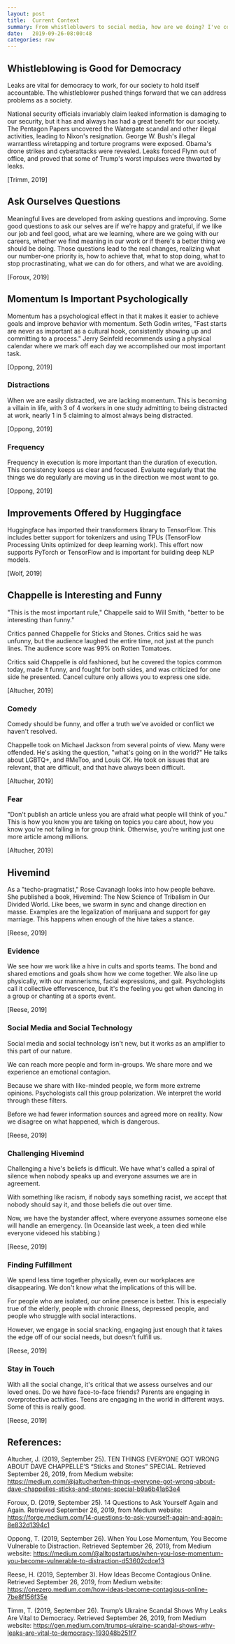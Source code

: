 ```yaml
---
layout: post
title:  Current Context
summary: From whistleblowers to social media, how are we doing? I've collected disagreeing perspectives on our collective progress.
date:   2019-09-26-08:00:48
categories: raw
---
```

## Whistleblowing is Good for Democracy

Leaks are vital for democracy to work, for our society to hold itself accountable. The whistleblower pushed things forward that we can address problems as a society.

National security officials invariably claim leaked information is damaging to our security, but it has and always has had a great benefit for our society. The Pentagon Papers uncovered the Watergate scandal and other illegal activities, leading to Nixon's resignation. George W. Bush's illegal warrantless wiretapping and torture programs were exposed. Obama's drone strikes and cyberattacks were revealed. Leaks forced Flynn out of office, and proved that some of Trump's worst impulses were thwarted by leaks.

[Trimm, 2019]

## Ask Ourselves Questions

Meaningful lives are developed from asking questions and improving. Some good questions to ask our selves are if we're happy and grateful, if we like our job and feel good, what are we learning, where are we going with our careers, whether we find meaning in our work or if there's a better thing we should be doing. Those questions lead to the real changes, realizing what our number-one priority is, how to achieve that, what to stop doing, what to stop procrastinating, what we can do for others, and what we are avoiding.

[Foroux, 2019]

## Momentum Is Important Psychologically

Momentum has a psychological effect in that it makes it easier to achieve goals and improve behavior with momentum. Seth Godin writes, "Fast starts are never as important as a cultural hook, consistently showing up and committing to a process." Jerry Seinfeld recommends using a physical calendar where we mark off each day we accomplished our most important task.

[Oppong, 2019]

### Distractions

When we are easily distracted, we are lacking momentum. This is becoming a villain in life, with 3 of 4 workers in one study admitting to being distracted at work, nearly 1 in 5 claiming to almost always being distracted.

[Oppong, 2019]

### Frequency

Frequency in execution is more important than the duration of execution. This consistency keeps us clear and focused. Evaluate regularly that the things we do regularly are moving us in the direction we most want to go.

[Oppong, 2019]

## Improvements Offered by Huggingface

Huggingface has imported their transformers library to TensorFlow. This includes better support for tokenizers and using TPUs (TensorFlow Processing Units optimized for deep learning work). This effort now supports PyTorch or TensorFlow and is important for building deep NLP models.

[Wolf, 2019]

## Chappelle is Interesting and Funny

"This is the most important rule," Chappelle said to Will Smith, "better to be interesting than funny." 

Critics panned Chappelle for Sticks and Stones. Critics said he was unfunny, but the audience laughed the entire time, not just at the punch lines. The audience score was 99% on Rotten Tomatoes.

Critics said Chappelle is old fashioned, but he covered the topics common today, made it funny, and fought for both sides, and was criticized for one side he presented. Cancel culture only allows you to express one side.

[Altucher, 2019]

### Comedy

Comedy should be funny, and offer a truth we've avoided or conflict we haven't resolved.

Chappelle took on Michael Jackson from several points of view. Many were offended. He's asking the question, "what's going on in the world?" He talks about LGBTQ+, and #MeToo, and Louis CK. He took on issues that are relevant, that are difficult, and that have always been difficult.

[Altucher, 2019]

### Fear

"Don't publish an article unless you are afraid what people will think of you." This is how you know you are taking on topics you care about, how you know you're not falling in for group think. Otherwise, you're writing just one more article among millions.

[Altucher, 2019]

## Hivemind

As a "techo-pragmatist," Rose Cavanagh looks into how people behave. She published a book, Hivemind: The New Science of Tribalism in Our Divided World. Like bees, we swarm in sync and change direction en masse. Examples are the legalization of marijuana and support for gay marriage. This happens when enough of the hive takes a stance.

[Reese, 2019]

### Evidence

We see how we work like a hive in cults and sports teams. The bond and shared emotions and goals show how we come together. We also line up physically, with our mannerisms, facial expressions, and gait. Psychologists call it collective effervescence, but it's the feeling you get when dancing in a group or chanting at a sports event.

[Reese, 2019]

### Social Media and Social Technology

Social media and social technology isn't new, but it works as an amplifier to this part of our nature. 

We can reach more people and form in-groups. We share more and we experience an emotional contagion. 

Because we share with like-minded people, we form more extreme opinions. Psychologists call this group polarization. We interpret the world through these filters.

Before we had fewer information sources and agreed more on reality. Now we disagree on what happened, which is dangerous.

[Reese, 2019]

### Challenging Hivemind

Challenging a hive's beliefs is difficult. We have what's called a spiral of silence when nobody speaks up and everyone assumes we are in agreement.

With something like racism, if nobody says something racist, we accept that nobody should say it, and those beliefs die out over time.

Now, we have the bystander affect, where everyone assumes someone else will handle an emergency. (In Oceanside last week, a teen died while everyone videoed his stabbing.)

[Reese, 2019]

### Finding Fulfillment

We spend less time together physically, even our workplaces are disappearing. We don't know what the implications of this will be.

For people who are isolated, our online presence is better. This is especially true of the elderly, people with chronic illness, depressed people, and people who struggle with social interactions. 

However, we engage in social snacking, engaging just enough that it takes the edge off of our social needs, but doesn't fulfill us.

[Reese, 2019]

### Stay in Touch

With all the social change, it's critical that we assess ourselves and our loved ones. Do we have face-to-face friends? Parents are engaging in overprotective activities. Teens are engaging in the world in different ways. Some of this is really good.

[Reese, 2019]


## References:

Altucher, J. (2019, September 25). TEN THINGS EVERYONE GOT WRONG ABOUT DAVE CHAPPELLE’S “Sticks and Stones” SPECIAL. Retrieved September 26, 2019, from Medium website: https://medium.com/@jaltucher/ten-things-everyone-got-wrong-about-dave-chappelles-sticks-and-stones-special-b9a6b41a63e4

Foroux, D. (2019, September 25). 14 Questions to Ask Yourself Again and Again. Retrieved September 26, 2019, from Medium website: https://forge.medium.com/14-questions-to-ask-yourself-again-and-again-8e832d1394c1

Oppong, T. (2019, September 26). When You Lose Momentum, You Become Vulnerable to Distraction. Retrieved September 26, 2019, from Medium website: https://medium.com/@alltopstartups/when-you-lose-momentum-you-become-vulnerable-to-distraction-d53602cdce13

Reese, H. (2019, September 3). How Ideas Become Contagious Online. Retrieved September 26, 2019, from Medium website: https://onezero.medium.com/how-ideas-become-contagious-online-7be8f156f35e

Timm, T. (2019, September 26). Trump’s Ukraine Scandal Shows Why Leaks Are Vital to Democracy. Retrieved September 26, 2019, from Medium website: https://gen.medium.com/trumps-ukraine-scandal-shows-why-leaks-are-vital-to-democracy-193048b251f7


